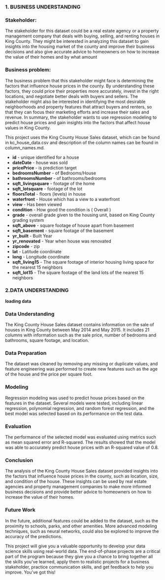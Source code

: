 ### 1. BUSINESS UNDERSTANDING

### Stakeholder:

The stakeholder for this dataset could be a real estate agency or a property management company that deals with buying, selling, and renting houses in King County. They might be interested in analyzing this dataset to gain insights into the housing market of the county and improve their business decisions and also give accurate advice to homeowners on how to increase the value of their homes and by what amount

### Business problem:

The business problem that this stakeholder might face is determining the factors that influence house prices in the county. By understanding these factors, they could price their properties more accurately, invest in the right locations, and negotiate better deals with buyers and sellers. The stakeholder might also be interested in identifying the most desirable neighborhoods and property features that attract buyers and renters, so that they can focus their marketing efforts and increase their sales and revenue. In summary, the stakeholder wants to use regression modeling to predict house prices and gain insights into the factors that affect house values in King County.

This project uses the King County House Sales dataset, which can be found in kc_house_data.csv and description of the column names can be found in column_names.md.

* **id** - unique identified for a house
* **dateDate** - house was sold
* **pricePrice** -  is prediction target
* **bedroomsNumber** -  of Bedrooms/House
* **bathroomsNumber** -  of bathrooms/bedrooms
* **sqft_livingsquare** -  footage of the home
* **sqft_lotsquare** -  footage of the lot
* **floorsTotal** -  floors (levels) in house
* **waterfront** - House which has a view to a waterfront
* **view** - Has been viewed
* **condition** - How good the condition is ( Overall )
* **grade** - overall grade given to the housing unit, based on King County grading system
* **sqft_above** - square footage of house apart from basement
* **sqft_basement** - square footage of the basement
* **yr_built** - Built Year
* **yr_renovated** - Year when house was renovated
* **zipcode** - zip
* **lat** - Latitude coordinate
* **long** - Longitude coordinate
* **sqft_living15** - The square footage of interior housing living space for the nearest 15 neighbors
* **sqft_lot15** - The square footage of the land lots of the nearest 15 neighbors
### 2.DATA UNDERSTANDING
**loading data**

### Data Understanding

The King County House Sales dataset contains information on the sale of houses in King County between May 2014 and May 2015. It includes 21 columns with information such as the sale price, number of bedrooms and bathrooms, square footage, and location.

### Data Preparation

The dataset was cleaned by removing any missing or duplicate values, and feature engineering was performed to create new features such as the age of the house and the price per square foot.

### Modeling

Regression modeling was used to predict house prices based on the features in the dataset. Several models were tested, including linear regression, polynomial regression, and random forest regression, and the best model was selected based on its performance on the test data.

### Evaluation

The performance of the selected model was evaluated using metrics such as mean squared error and R-squared. The results showed that the model was able to accurately predict house prices with an R-squared value of 0.8.

### Conclusion

The analysis of the King County House Sales dataset provided insights into the factors that influence house prices in the county, such as location, size, and condition of the house. These insights can be used by real estate agencies and property management companies to make more informed business decisions and provide better advice to homeowners on how to increase the value of their homes.

### Future Work

In the future, additional features could be added to the dataset, such as the proximity to schools, parks, and other amenities. More advanced modeling techniques, such as neural networks, could also be explored to improve the accuracy of the predictions.


This project will give you a valuable opportunity to develop your data science skills using real-world data. The end-of-phase projects are a critical part of the program because they give you a chance to bring together all the skills you've learned, apply them to realistic projects for a business stakeholder, practice communication skills, and get feedback to help you improve. You've got this!
